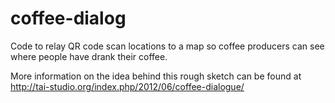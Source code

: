 coffee-dialog
=============

Code to relay QR code scan locations to a map so coffee producers can see where people have drank their coffee.

More information on the idea behind this rough sketch can be found at http://tai-studio.org/index.php/2012/06/coffee-dialogue/
